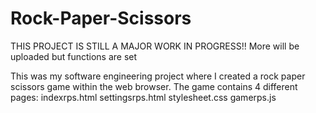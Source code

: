 # Rock-Paper-Scissors
THIS PROJECT IS STILL A MAJOR WORK IN PROGRESS!!
More will be uploaded but functions are set

This was my software engineering project where I created a rock paper scissors game within the web browser. 
The game contains 4 different pages: 
indexrps.html
settingsrps.html
stylesheet.css
gamerps.js
